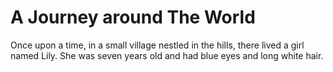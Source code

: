 

 # A Journey around The World

Once upon a time, in a small village nestled in the hills, there lived a girl named Lily. 
She was seven years old and had blue eyes and long white hair.
